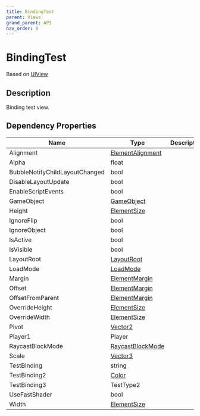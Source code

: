 ```yaml
---
title: BindingTest
parent: Views
grand_parent: API
nav_order: 0
---
```

# BindingTest
Based on [UIView](UIView)
## Description
Binding test view.
## Dependency Properties
| Name | Type | Description |
| --- | --- | --- |
| Alignment | [ElementAlignment](ElementAlignment) |  |
| Alpha | float |  |
| BubbleNotifyChildLayoutChanged | bool |  |
| DisableLayoutUpdate | bool |  |
| EnableScriptEvents | bool |  |
| GameObject | [GameObject]("http://docs.unity3d.com/ScriptReference/GameObject.html") |  |
| Height | [ElementSize](ElementSize) |  |
| IgnoreFlip | bool |  |
| IgnoreObject | bool |  |
| IsActive | bool |  |
| IsVisible | bool |  |
| LayoutRoot | [LayoutRoot](LayoutRoot) |  |
| LoadMode | [LoadMode](LoadMode) |  |
| Margin | [ElementMargin](ElementMargin) |  |
| Offset | [ElementMargin](ElementMargin) |  |
| OffsetFromParent | [ElementMargin](ElementMargin) |  |
| OverrideHeight | [ElementSize](ElementSize) |  |
| OverrideWidth | [ElementSize](ElementSize) |  |
| Pivot | [Vector2]("http://docs.unity3d.com/ScriptReference/Vector2.html") |  |
| Player1 | Player |  |
| RaycastBlockMode | [RaycastBlockMode](RaycastBlockMode) |  |
| Scale | [Vector3]("http://docs.unity3d.com/ScriptReference/Vector3.html") |  |
| TestBinding | string |  |
| TestBinding2 | [Color]("http://docs.unity3d.com/ScriptReference/Color.html") |  |
| TestBinding3 | TestType2 |  |
| UseFastShader | bool |  |
| Width | [ElementSize](ElementSize) |  |
